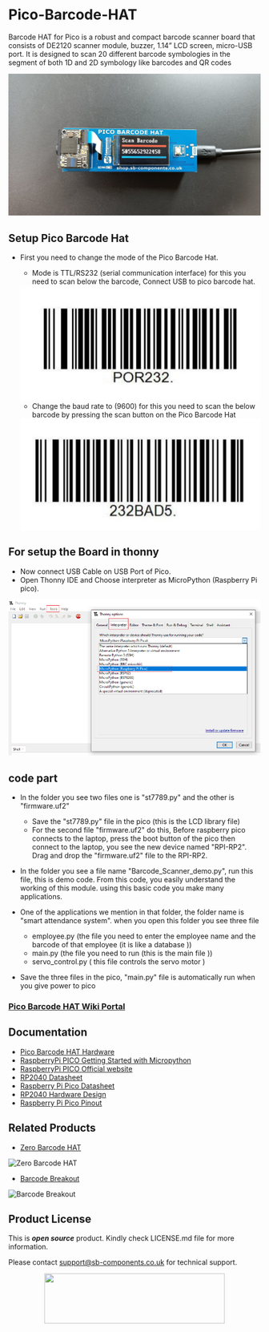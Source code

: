 # Pico-Barcode-HAT
Barcode HAT for Pico is a robust and compact barcode scanner board that consists of DE2120 scanner module, buzzer, 1.14” LCD screen, micro-USB port. It is designed to scan 20 different barcode symbologies in the segment of both 1D and 2D symbology like barcodes and QR codes

<img src= https://github.com/sbcshop/Pico-Barcode-HAT/blob/main/images/img1.jpg />

## Setup Pico Barcode Hat
* First you need to change the mode of the Pico Barcode Hat.   
  * Mode is TTL/RS232 (serial communication interface) for this you need to scan below the barcode, Connect USB to pico barcode hat.

  <img src= https://github.com/sbcshop/Pico-Barcode-HAT/blob/main/images/TTL_RS232.JPG />
  
  *  Change the baud rate to (9600) for this you need to scan the below barcode by pressing the scan button on the Pico Barcode Hat
  
  <img src= https://github.com/sbcshop/Pico-Barcode-HAT/blob/main/images/img_baud_rate_9600.JPG />
  
## For setup the Board in thonny </b>
   * Now connect USB Cable on USB Port of Pico.
   * Open Thonny IDE and Choose interpreter as MicroPython (Raspberry Pi pico).

<img src="https://github.com/sbcshop/Raspberry-Pi-Pico-RFID-Expansion/blob/main/images/thonny-interpreter.PNG" />
  
   
## code part
   * In the folder you see two files one is "st7789.py" and the other is "firmware.uf2"
      * Save the "st7789.py" file in the pico (this is the LCD library file)
      * For the second file "firmware.uf2" do this, Before raspberry pico connects to the laptop, press the boot button of the pico then connect to the laptop, you see the new device named "RPI-RP2". Drag and drop the "firmware.uf2" file to the RPI-RP2.
     
   * In the folder you see a file name "Barcode_Scanner_demo.py", run this file, this is demo code. From this code, you easily understand the working of this module. using this basic code you make many applications.
   
   * One of the applications we mention in that folder, the folder name is "smart attendance system". when you open this folder you see three file
     * employee.py (the file you need to enter the employee name and the barcode of that employee (it is like a database ))
     * main.py (the file you need to run (this is the main file ))
     * servo_control.py ( this file controls the servo motor )
     
   * Save the three files in the pico, "main.py" file is automatically run when you give power to pico

### <a href="https://learn.sb-components.co.uk/Pico-Barcode-HAT" > Pico Barcode HAT Wiki Portal </a>



## Documentation

* [Pico Barcode HAT Hardware](https://github.com/sbcshop/Pico-Barcode-HAT-Hardware)
* [RaspberryPi PICO Getting Started with Micropython](https://www.raspberrypi.com/documentation/microcontrollers/micropython.html)
* [RaspberryPi PICO Official website](https://www.raspberrypi.com/documentation/microcontrollers/)
* [RP2040 Datasheet](https://www.raspberrypi.com/documentation/microcontrollers/rp2040.html)
* [Raspberry Pi Pico Datasheet](https://www.raspberrypi.com/documentation/microcontrollers/raspberry-pi-pico.html)
* [RP2040 Hardware Design](https://www.raspberrypi.com/documentation/microcontrollers/raspberry-pi-pico.html)
* [Raspberry Pi Pico Pinout](https://www.raspberrypi.com/documentation/microcontrollers/raspberry-pi-pico.html)


## Related Products

* [Zero Barcode HAT](https://shop.sb-components.co.uk/products/zero-barcode-hat?_pos=3&_sid=f80a0123d&_ss=r)

 ![Zero Barcode HAT](https://cdn.shopify.com/s/files/1/1217/2104/products/4_75f6c562-c6a1-4eb2-9fb0-686b64f20010.jpg?v=1669181323&width=400)

* [Barcode Breakout](https://shop.sb-components.co.uk/products/barcode-breakout?_pos=2&_sid=f80a0123d&_ss=r)

 ![Barcode Breakout](https://cdn.shopify.com/s/files/1/1217/2104/products/3_6c5d4598-fe42-4a18-8d8a-ab235e78c375.jpg?v=1665562539&width=400)
 
## Product License

This is ***open source*** product. Kindly check LICENSE.md file for more information.

Please contact support@sb-components.co.uk for technical support.
<p align="center">
  <img width="360" height="100" src="https://cdn.shopify.com/s/files/1/1217/2104/files/Logo_sb_component_3.png?v=1666086771&width=300">
</p>
